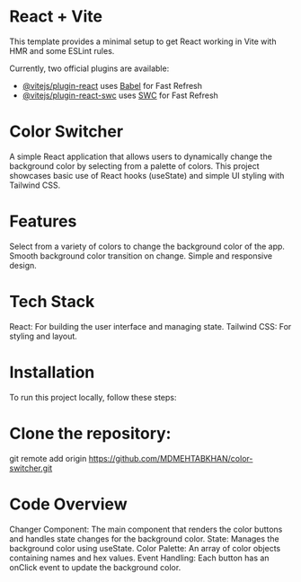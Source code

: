 # React + Vite

This template provides a minimal setup to get React working in Vite with HMR and some ESLint rules.

Currently, two official plugins are available:

- [@vitejs/plugin-react](https://github.com/vitejs/vite-plugin-react/blob/main/packages/plugin-react/README.md) uses [Babel](https://babeljs.io/) for Fast Refresh
- [@vitejs/plugin-react-swc](https://github.com/vitejs/vite-plugin-react-swc) uses [SWC](https://swc.rs/) for Fast Refresh


# Color Switcher
A simple React application that allows users to dynamically change the background color by selecting from a palette of colors. This project showcases basic use of React hooks (useState) and simple UI styling with Tailwind CSS.

# Features
Select from a variety of colors to change the background color of the app.
Smooth background color transition on change.
Simple and responsive design.

# Tech Stack
React: For building the user interface and managing state.
Tailwind CSS: For styling and layout.

# Installation
To run this project locally, follow these steps:

# Clone the repository:
git remote add origin https://github.com/MDMEHTABKHAN/color-switcher.git


# Code Overview
Changer Component: The main component that renders the color buttons and handles state changes for the background color.
State: Manages the background color using useState.
Color Palette: An array of color objects containing names and hex values.
Event Handling: Each button has an onClick event to update the background color.